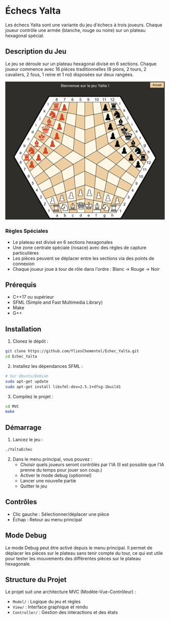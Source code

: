 # Échecs Yalta 

Les échecs Yalta sont une variante du jeu d'échecs à trois joueurs. Chaque joueur contrôle une armée (blanche, rouge ou noire) sur un plateau hexagonal spécial.

## Description du Jeu

Le jeu se déroule sur un plateau hexagonal divisé en 6 sections. Chaque joueur commence avec 16 pièces traditionnelles (8 pions, 2 tours, 2 cavaliers, 2 fous, 1 reine et 1 roi) disposées sur deux rangées.

![Plateau de Jeu](MVC/resources/images/ReadMeImages/plateau.png)

### Règles Spéciales
- Le plateau est divisé en 6 sections hexagonales
- Une zone centrale spéciale (rosace) avec des règles de capture particulières
- Les pièces peuvent se déplacer entre les sections via des points de connexion
- Chaque joueur joue à tour de rôle dans l'ordre : Blanc → Rouge → Noir

## Prérequis

- C++17 ou supérieur
- SFML (Simple and Fast Multimedia Library)
- Make
- G++

## Installation

1. Clonez le dépôt :
```bash
git clone https://github.com/YliesChementel/Echec_Yalta.git
cd Echec_Yalta
```

2. Installez les dépendances SFML :
```bash
# Sur Ubuntu/Debian
sudo apt-get update
sudo apt-get install libsfml-dev=2.5.1+dfsg-1build1
```

3. Compilez le projet :
```bash
cd MVC
make
```

## Démarrage

1. Lancez le jeu :
```bash
./YaltaEchec
```

2. Dans le menu principal, vous pouvez :
   - Choisir quels joueurs seront contrôlés par l'IA (Il est possible que l'IA prenne du temps pour jouer son coup.)
   - Activer le mode debug (optionnel)
   - Lancer une nouvelle partie
   - Quitter le jeu

## Contrôles

- Clic gauche : Sélectionner/déplacer une pièce
- Échap : Retour au menu principal

## Mode Debug

Le mode Debug peut être activé depuis le menu principal. Il permet de déplacer les pièces sur le plateau sans tenir compte du tour, ce qui est utile pour tester les mouvements des différentes pièces sur le plateau hexagonale.

## Structure du Projet

Le projet suit une architecture MVC (Modèle-Vue-Contrôleur) :
- `Model/` : Logique du jeu et règles
- `View/` : Interface graphique et rendu
- `Controller/` : Gestion des interactions et des états
